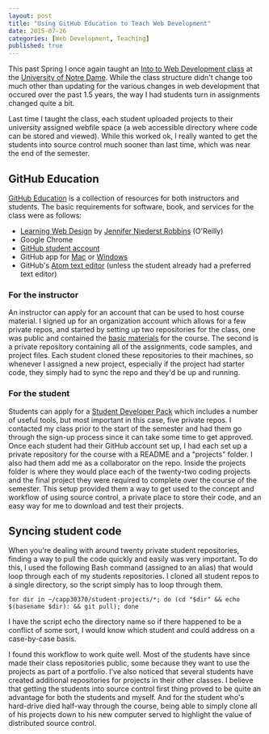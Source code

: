 ```yaml
---
layout: post
title: "Using GitHub Education to Teach Web Development"
date: 2015-07-26
categories: [Web Development, Teaching]
published: true
---
```

This past Spring I once again taught an [Into to Web Development class](/2014/01/lessons-learned-from-my-first-semester-of-teaching/) at the [University of Notre Dame](http://www.nd.edu/). While the class structure didn't change too much other than updating for the various changes in web development that occured over the past 1.5 years, the way I had students turn in assignments changed quite a bit.<!-- more -->

Last time I taught the class, each student uploaded projects to their university assigned webfile space (a web accessible directory where code can be stored and viewed). While this worked ok, I really wanted to get the students into source control much sooner than last time, which was near the end of the semester.

## GitHub Education

[GitHub Education](https://education.github.com/) is a collection of resources for both instructors and students. The basic requirements for software, book, and services for the class were as follows:

- [Learning Web Design](http://amzn.to/1MuJEcA) by [Jennifer Niederst Robbins](https://twitter.com/jenville) (O'Reilly)
- Google Chrome
- [GitHub student account](https://education.github.com/pack)
- GitHub app for [Mac](https://mac.github.com/) or [Windows](https://windows.github.com/)
- GitHub's [Atom text editor](https://atom.io/) (unless the student already had a preferred text editor)

### For the instructor

An instructor can apply for an account that can be used to host course material. I signed up for an organization account which allows for a few private repos, and started by setting up two repositories for the class, one was public and contained the [basic materials](https://github.com/CAPP30370-SP15/materials) for the course. The second is a private repository containing all of the assignments, code samples, and project files. Each student cloned these repositories to their machines, so whenever I assigned a new project, especially if the project had starter code, they simply had to sync the repo and they'd be up and running.

### For the student

Students can apply for a [Student Developer Pack](https://education.github.com/pack) which includes a number of useful tools, but most important in this case, five private repos. I contacted my class prior to the start of the semester and had them go through the sign-up process since it can take some time to get approved. Once each student had their GitHub account set up, I had each set up a private repository for the course with a README and a "projects" folder. I also had them add me as a collaborator on the repo. Inside the projects folder is where they would place each of the twenty-two coding projects and the final project they were required to complete over the course of the semester. This setup provided them a way to get used to the concept and workflow of using source control, a private place to store their code, and an easy way for me to download and test their projects.

## Syncing student code

When you're dealing with around twenty private student repositories, finding a way to pull the code quickly and easily was very important. To do this, I used the following Bash command (assigned to an alias) that would loop through each of my students repositories. I cloned all student repos to a single directory, so the script simply has to loop through them.

<pre><code>for dir in ~/capp30370/student-projects/*; do (cd "$dir" && echo $(basename $dir): && git pull); done</code></pre>

I have the script echo the directory name so if there happened to be a conflict of some sort, I would know which student and could address on a case-by-case basis.

I found this workflow to work quite well. Most of the students have since made their class repositories public, some because they want to use the projects as part of a portfolio. I've also noticed that several students have created additional repositories for projects in their other classes. I believe that getting the students into source control first thing proved to be quite an advantage for both the students and myself. And for the student who's hard-drive died half-way through the course, being able to simply clone all of his projects down to his new computer served to highlight the value of distributed source control.